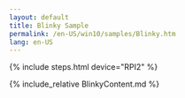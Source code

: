 ```yaml
---
layout: default
title: Blinky Sample
permalink: /en-US/win10/samples/Blinky.htm
lang: en-US
---
```


{% include steps.html device="RPI2" %}

{% include_relative BlinkyContent.md %}
